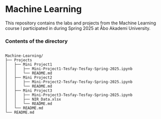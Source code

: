 # Machine Learning

This repository contains the labs and projects from the Machine Learning course I participated in during Spring 2025 at Åbo Akademi University.

### Contents of the directory 

```

Machine-Learning/
├── Projects
│   ├── Mini Project1
│   │   ├── Mini-Project1-Tesfay-Tesfay-Spring-2025.ipynb
│   │   └── README.md
│   ├── Mini Project2
│   │   ├── Mini-Project2-Tesfay-Tesfay-Spring-2025.ipynb
│   │   └── README.md
│   ├── Mini Project3
│   │   ├── Mini-Project3-Tesfay-Tesfay-Spring-2025.ipynb
│   │   ├── NIR_Data.xlsx
│   │   └── README.md
│   └── README.md
└── README.md


```
